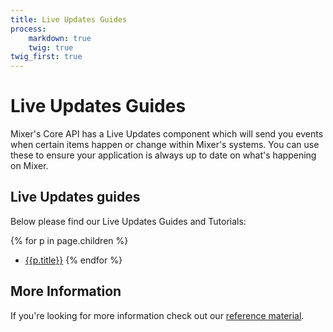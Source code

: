 ```yaml
---
title: Live Updates Guides
process:
    markdown: true
    twig: true
twig_first: true
---
```


# Live Updates Guides

Mixer's Core API has a Live Updates component which will send you events when certain items happen or change within Mixer's systems. You can use these to ensure your application is always up to date on what's happening on Mixer.

## Live Updates guides

Below please find our Live Updates Guides and Tutorials:

{% for p in page.children %}
- [{{p.title}}]({{p.url}})
{% endfor %}


## More Information

If you're looking for more information check out our [reference material](/reference/constellation/introduction).
